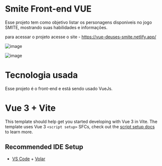 # Smite Front-end VUE

Esse projeto tem como objetivo listar os personagens disponiveis no jogo SMITE, mostrando suas habilidades e informações.

para acessar o projeto  acesse o site - https://vue-deuses-smite.netlify.app/

![image](https://user-images.githubusercontent.com/40599423/143307552-a8fe4c59-b1bb-46cf-87e6-943647266c7c.png)

![image](https://user-images.githubusercontent.com/40599423/143308656-eb3e33d4-6f61-46f8-a84e-408e47c8c8af.png)




# Tecnologia usada

Esse projeto é o front-end e está sendo usado VueJs.





# Vue 3 + Vite

This template should help get you started developing with Vue 3 in Vite. The template uses Vue 3 `<script setup>` SFCs, check out the [script setup docs](https://v3.vuejs.org/api/sfc-script-setup.html#sfc-script-setup) to learn more.

## Recommended IDE Setup

- [VS Code](https://code.visualstudio.com/) + [Volar](https://marketplace.visualstudio.com/items?itemName=Vue.volar)
